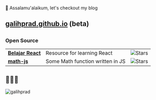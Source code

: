 

👋 Assalamu'alaikum, let's checkout my blog
##   [galihprad.github.io](https://galihprad.github.io) (beta)
## 

### Open Source
<table>
<!--   <thead align="center">
    <tr border: none;>
      <td><b>🎁 Projects</b></td>
      <td><b>⭐ Stars</b></td>
    </tr>
  </thead> -->
  <tbody>
    <tr>
      <td><a href="https://github.com/galihprad/belajar-react"><b>Belajar React</b></a></td>
       <td>Resource for learning React</td>
      <td><img alt="Stars" src="https://img.shields.io/github/stars/galihprad/belajar-react?style=flat-square&labelColor=343b41"/></td>
    </tr>
          <tr>
      <td><a href="https://github.com/galihprad/math-js"><b>math-js</b></a></td>
       <td>Some Math function written in JS</td>
      <td><img alt="Stars" src="https://img.shields.io/github/stars/galihprad/math-js?style=flat-square&labelColor=343b41"/></td>
    </tr>
  </tbody>
</table>

## 👨🏻‍💻
<p><img src="https://github-readme-stats.vercel.app/api?username=galihprad&show_icons=true&theme=gotham&locale=en" alt="galihprad" /></p>


